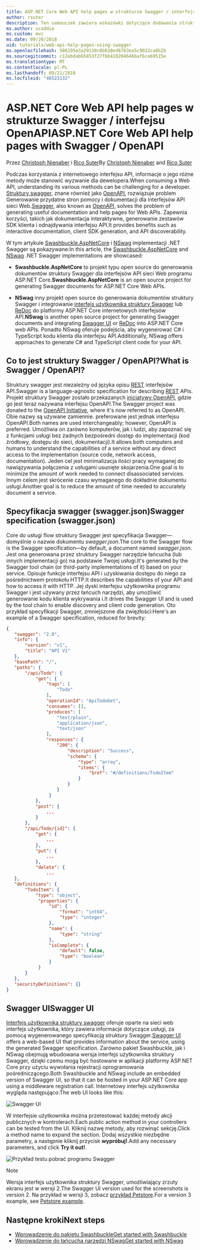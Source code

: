 ```yaml
---
title: ASP.NET Core Web API help pages w strukturze Swagger / interfejsu OpenAPI
author: rsuter
description: Ten samouczek zawiera wskazówki dotyczące dodawania struktury Swagger, aby generować dokumentację i strony dla aplikacji interfejsu API sieci Web pomocy.
ms.author: scaddie
ms.custom: mvc
ms.date: 09/20/2018
uid: tutorials/web-api-help-pages-using-swagger
ms.openlocfilehash: 586195e3a29130c0b638ed6763ea5c9032ca6b2b
ms.sourcegitcommit: c12ebdab65853f27fbb418204646baf6ce69515e
ms.translationtype: MT
ms.contentlocale: pl-PL
ms.lasthandoff: 09/21/2018
ms.locfileid: "46523132"
---
```

# <a name="aspnet-core-web-api-help-pages-with-swagger--openapi"></a><span data-ttu-id="a7ece-103">ASP.NET Core Web API help pages w strukturze Swagger / interfejsu OpenAPI</span><span class="sxs-lookup"><span data-stu-id="a7ece-103">ASP.NET Core Web API help pages with Swagger / OpenAPI</span></span>

<span data-ttu-id="a7ece-104">Przez [Christoph Nienaber](https://twitter.com/zuckerthoben) i [Rico Suter](http://rsuter.com)</span><span class="sxs-lookup"><span data-stu-id="a7ece-104">By [Christoph Nienaber](https://twitter.com/zuckerthoben) and [Rico Suter](http://rsuter.com)</span></span>

<span data-ttu-id="a7ece-105">Podczas korzystania z internetowego interfejsu API, informacje o jego różne metody może stanowić wyzwanie dla dewelopera.</span><span class="sxs-lookup"><span data-stu-id="a7ece-105">When consuming a Web API, understanding its various methods can be challenging for a developer.</span></span> <span data-ttu-id="a7ece-106">[Struktury swagger](https://swagger.io/), znane również jako [OpenAPI](https://www.openapis.org/), rozwiązuje problem Generowanie przydatne stron pomocy i dokumentacji dla interfejsów API sieci Web.</span><span class="sxs-lookup"><span data-stu-id="a7ece-106">[Swagger](https://swagger.io/), also known as [OpenAPI](https://www.openapis.org/), solves the problem of generating useful documentation and help pages for Web APIs.</span></span> <span data-ttu-id="a7ece-107">Zapewnia korzyści, takich jak dokumentacja interaktywne, generowanie zestawów SDK klienta i odnajdywania interfejsu API.</span><span class="sxs-lookup"><span data-stu-id="a7ece-107">It provides benefits such as interactive documentation, client SDK generation, and API discoverability.</span></span>

<span data-ttu-id="a7ece-108">W tym artykule [Swashbuckle.AspNetCore](https://github.com/domaindrivendev/Swashbuckle.AspNetCore) i [NSwag](https://github.com/RSuter/NSwag) implementacji .NET Swagger są pokazywane:</span><span class="sxs-lookup"><span data-stu-id="a7ece-108">In this article, the [Swashbuckle.AspNetCore](https://github.com/domaindrivendev/Swashbuckle.AspNetCore) and [NSwag](https://github.com/RSuter/NSwag) .NET Swagger implementations are showcased:</span></span>

* <span data-ttu-id="a7ece-109">**Swashbuckle.AspNetCore** to projekt typu open source do generowania dokumentów struktury Swagger dla interfejsów API sieci Web programu ASP.NET Core.</span><span class="sxs-lookup"><span data-stu-id="a7ece-109">**Swashbuckle.AspNetCore** is an open source project for generating Swagger documents for ASP.NET Core Web APIs.</span></span>

* <span data-ttu-id="a7ece-110">**NSwag** inny projekt open source do generowania dokumentów struktury Swagger i integrowanie [interfejs użytkownika struktury Swagger](https://swagger.io/swagger-ui/) lub [ReDoc](https://github.com/Rebilly/ReDoc) do platformy ASP.NET Core internetowych interfejsów API.</span><span class="sxs-lookup"><span data-stu-id="a7ece-110">**NSwag** is another open source project for generating Swagger documents and integrating [Swagger UI](https://swagger.io/swagger-ui/) or [ReDoc](https://github.com/Rebilly/ReDoc) into ASP.NET Core web APIs.</span></span> <span data-ttu-id="a7ece-111">Ponadto NSwag oferuje podejścia, aby wygenerować C# i TypeScript kodu klienta dla interfejsu API.</span><span class="sxs-lookup"><span data-stu-id="a7ece-111">Additionally, NSwag offers approaches to generate C# and TypeScript client code for your API.</span></span>

## <a name="what-is-swagger--openapi"></a><span data-ttu-id="a7ece-112">Co to jest struktury Swagger / OpenAPI?</span><span class="sxs-lookup"><span data-stu-id="a7ece-112">What is Swagger / OpenAPI?</span></span>

<span data-ttu-id="a7ece-113">Struktury swagger jest niezależny od języka opisu [REST](https://en.wikipedia.org/wiki/Representational_state_transfer) interfejsów API.</span><span class="sxs-lookup"><span data-stu-id="a7ece-113">Swagger is a language-agnostic specification for describing [REST](https://en.wikipedia.org/wiki/Representational_state_transfer) APIs.</span></span> <span data-ttu-id="a7ece-114">Projekt struktury Swagger zostało przekazanych [inicjatywy OpenAPI](https://www.openapis.org/), gdzie go jest teraz nazywana interfejsu OpenAPI.</span><span class="sxs-lookup"><span data-stu-id="a7ece-114">The Swagger project was donated to the [OpenAPI Initiative](https://www.openapis.org/), where it's now referred to as OpenAPI.</span></span> <span data-ttu-id="a7ece-115">Obie nazwy są używane zamiennie. preferowane jest jednak interfejsu OpenAPI.</span><span class="sxs-lookup"><span data-stu-id="a7ece-115">Both names are used interchangeably; however, OpenAPI is preferred.</span></span> <span data-ttu-id="a7ece-116">Umożliwia on zarówno komputerów, jak i ludzi, aby zapoznać się z funkcjami usługi bez żadnych bezpośredni dostęp do implementacji (kod źródłowy, dostępu do sieci, dokumentacji).</span><span class="sxs-lookup"><span data-stu-id="a7ece-116">It allows both computers and humans to understand the capabilities of a service without any direct access to the implementation (source code, network access, documentation).</span></span> <span data-ttu-id="a7ece-117">Jeden cel jest minimalizacja ilości pracy wymaganej do nawiązywania połączenia z usługami usunięte skojarzenia.</span><span class="sxs-lookup"><span data-stu-id="a7ece-117">One goal is to minimize the amount of work needed to connect disassociated services.</span></span> <span data-ttu-id="a7ece-118">Innym celem jest skrócenie czasu wymaganego do dokładnie dokumentu usługi.</span><span class="sxs-lookup"><span data-stu-id="a7ece-118">Another goal is to reduce the amount of time needed to accurately document a service.</span></span>

## <a name="swagger-specification-swaggerjson"></a><span data-ttu-id="a7ece-119">Specyfikacja swagger (swagger.json)</span><span class="sxs-lookup"><span data-stu-id="a7ece-119">Swagger specification (swagger.json)</span></span>

<span data-ttu-id="a7ece-120">Core do usługi flow struktury Swagger jest specyfikacja Swagger&mdash;domyślnie o nazwie dokumentu *swagger.json*.</span><span class="sxs-lookup"><span data-stu-id="a7ece-120">The core to the Swagger flow is the Swagger specification&mdash;by default, a document named *swagger.json*.</span></span> <span data-ttu-id="a7ece-121">Jest ona generowana przez struktury Swagger narzędzie łańcucha (lub innych implementacji go) na podstawie Twojej usługi.</span><span class="sxs-lookup"><span data-stu-id="a7ece-121">It's generated by the Swagger tool chain (or third-party implementations of it) based on your service.</span></span> <span data-ttu-id="a7ece-122">Opisuje funkcje interfejsu API i uzyskiwania dostępu do niego za pośrednictwem protokołu HTTP.</span><span class="sxs-lookup"><span data-stu-id="a7ece-122">It describes the capabilities of your API and how to access it with HTTP.</span></span> <span data-ttu-id="a7ece-123">Jej dyski interfejsu użytkownika programu Swagger i jest używany przez łańcuch narzędzi, aby umożliwić generowanie kodu klienta wykrywania i.</span><span class="sxs-lookup"><span data-stu-id="a7ece-123">It drives the Swagger UI and is used by the tool chain to enable discovery and client code generation.</span></span> <span data-ttu-id="a7ece-124">Oto przykład specyfikacji Swagger, zmniejszone dla zwięzłości:</span><span class="sxs-lookup"><span data-stu-id="a7ece-124">Here's an example of a Swagger specification, reduced for brevity:</span></span>

```json
{
   "swagger": "2.0",
   "info": {
       "version": "v1",
       "title": "API V1"
   },
   "basePath": "/",
   "paths": {
       "/api/Todo": {
           "get": {
               "tags": [
                   "Todo"
               ],
               "operationId": "ApiTodoGet",
               "consumes": [],
               "produces": [
                   "text/plain",
                   "application/json",
                   "text/json"
               ],
               "responses": {
                   "200": {
                       "description": "Success",
                       "schema": {
                           "type": "array",
                           "items": {
                               "$ref": "#/definitions/TodoItem"
                           }
                       }
                   }
                }
           },
           "post": {
               ...
           }
       },
       "/api/Todo/{id}": {
           "get": {
               ...
           },
           "put": {
               ...
           },
           "delete": {
               ...
   },
   "definitions": {
       "TodoItem": {
           "type": "object",
            "properties": {
                "id": {
                    "format": "int64",
                    "type": "integer"
                },
                "name": {
                    "type": "string"
                },
                "isComplete": {
                    "default": false,
                    "type": "boolean"
                }
            }
       }
   },
   "securityDefinitions": {}
}
```

## <a name="swagger-ui"></a><span data-ttu-id="a7ece-125">Swagger UI</span><span class="sxs-lookup"><span data-stu-id="a7ece-125">Swagger UI</span></span>

<span data-ttu-id="a7ece-126">[Interfejs użytkownika struktury swagger](https://swagger.io/swagger-ui/) oferuje oparte na sieci web interfejs użytkownika, który zawiera informacje dotyczące usługi, za pomocą wygenerowanego specyfikacją struktury Swagger.</span><span class="sxs-lookup"><span data-stu-id="a7ece-126">[Swagger UI](https://swagger.io/swagger-ui/) offers a web-based UI that provides information about the service, using the generated Swagger specification.</span></span> <span data-ttu-id="a7ece-127">Zarówno pakiet Swashbuckle, jak i NSwag obejmują wbudowana wersja interfejs użytkownika struktury Swagger, dzięki czemu mogą być hostowane w aplikacji platformy ASP.NET Core przy użyciu wywołania rejestracji oprogramowania pośredniczącego.</span><span class="sxs-lookup"><span data-stu-id="a7ece-127">Both Swashbuckle and NSwag include an embedded version of Swagger UI, so that it can be hosted in your ASP.NET Core app using a middleware registration call.</span></span> <span data-ttu-id="a7ece-128">Internetowy interfejs użytkownika wygląda następująco:</span><span class="sxs-lookup"><span data-stu-id="a7ece-128">The web UI looks like this:</span></span>

![Swagger UI](web-api-help-pages-using-swagger/_static/swagger-ui.png)

<span data-ttu-id="a7ece-130">W interfejsie użytkownika można przetestować każdej metody akcji publicznych w kontrolerach.</span><span class="sxs-lookup"><span data-stu-id="a7ece-130">Each public action method in your controllers can be tested from the UI.</span></span> <span data-ttu-id="a7ece-131">Kliknij nazwę metody, aby rozwinąć sekcję.</span><span class="sxs-lookup"><span data-stu-id="a7ece-131">Click a method name to expand the section.</span></span> <span data-ttu-id="a7ece-132">Dodaj wszystkie niezbędne parametry, a następnie kliknij przycisk **wypróbuj!**.</span><span class="sxs-lookup"><span data-stu-id="a7ece-132">Add any necessary parameters, and click **Try it out!**.</span></span>

![Przykład testu pobrać programu Swagger](web-api-help-pages-using-swagger/_static/get-try-it-out.png)

> [!NOTE]
> <span data-ttu-id="a7ece-134">Wersja interfejs użytkownika struktury Swagger, umożliwiający zrzuty ekranu jest w wersji 2.</span><span class="sxs-lookup"><span data-stu-id="a7ece-134">The Swagger UI version used for the screenshots is version 2.</span></span> <span data-ttu-id="a7ece-135">Na przykład w wersji 3, zobacz [przykład Petstore](http://petstore.swagger.io/).</span><span class="sxs-lookup"><span data-stu-id="a7ece-135">For a version 3 example, see [Petstore example](http://petstore.swagger.io/).</span></span>

## <a name="next-steps"></a><span data-ttu-id="a7ece-136">Następne kroki</span><span class="sxs-lookup"><span data-stu-id="a7ece-136">Next steps</span></span>

* [<span data-ttu-id="a7ece-137">Wprowadzenie do pakietu Swashbuckle</span><span class="sxs-lookup"><span data-stu-id="a7ece-137">Get started with Swashbuckle</span></span>](xref:tutorials/get-started-with-swashbuckle)
* [<span data-ttu-id="a7ece-138">Wprowadzenie do łańcucha narzędzi NSwag</span><span class="sxs-lookup"><span data-stu-id="a7ece-138">Get started with NSwag</span></span>](xref:tutorials/get-started-with-nswag)
